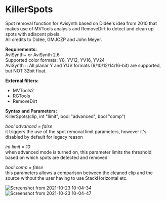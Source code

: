 # KillerSpots
Spot removal function for Avisynth based on Didée's idea from 2010 that makes use of MVTools analysis and RemoveDirt to detect and clean up spots with adiacent pixels.
<br>
All credits to Didée, GMJCZP and John Meyer.

**Requirements:**
<br>
AviSynth+ or AviSynth 2.6
<br>
Supported color formats: Y8, YV12, YV16, YV24
<br>
AviSynth+: All planar Y and YUV formats (8/10/12/14/16-bit) are supported, but NOT 32bit float.

**External filters:**
<br>
- MVTools2
- RGTools
- RemoveDirt

**Syntax and Parameters:**
<br>
KillerSpots(clip, int "limit", bool "advanced", bool "comp")

*bool advanced = false*
<br>
it triggers the use of the spot removal limit parameters, however it's disabled by default for legacy reason

*int limit = 10*
<br>
when advanced mode is turned on, this parameter limits the threshold based on which spots are detected and removed

*bool comp = false*
<br>
this parameters allows a comparison between the cleaned clip and the source without the user having to use StackHorizontal etc.


![Screenshot from 2021-10-23 10-04-34](https://user-images.githubusercontent.com/18946343/138550289-b24be84d-0a5c-445e-87d2-304b5b6c45c4.png)
![Screenshot from 2021-10-23 10-04-47](https://user-images.githubusercontent.com/18946343/138550290-9679bee4-372e-450b-8732-26379513e284.png)
